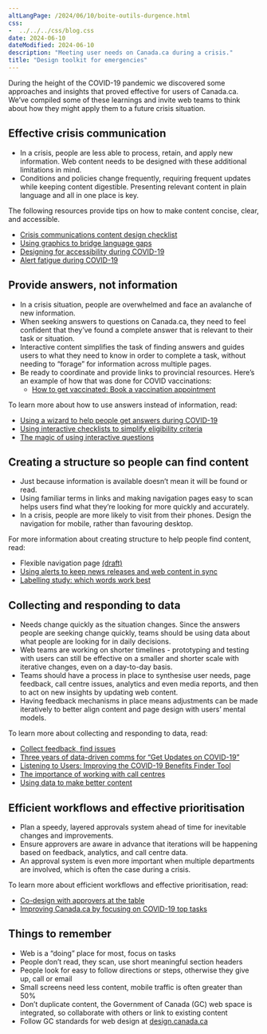 ```yaml
---
altLangPage: /2024/06/10/boite-outils-durgence.html
css:
-  ../../../css/blog.css
date: 2024-06-10
dateModified: 2024-06-10
description: "Meeting user needs on Canada.ca during a crisis."
title: "Design toolkit for emergencies"
---
```


<p>During the height of the COVID-19 pandemic we discovered some approaches and insights that proved effective for users of Canada.ca. We’ve compiled some of these learnings and invite web teams to think about how they might apply them to a future crisis situation.</p>

<h2>Effective crisis communication</h2>

<ul>
<li>In a crisis, people are less able to process, retain, and apply new information. Web content needs to be designed with these additional limitations in mind.</li>
<li>Conditions and policies change frequently, requiring frequent updates while keeping content digestible. Presenting relevant content in plain language and all in one place is key.</li>
</ul>

<p>The following resources provide tips on how to make content concise, clear, and accessible.</p>

<ul>
<li><a href="https://design.canada.ca/crisis/content.html">Crisis communications content design checklist</a></li>
<li><a href="https://blog.canada.ca/2020/10/21/using-graphics.html">Using graphics to bridge language gaps</a></li>
<li><a href="https://blog.canada.ca/2020/06/05/designing-for-accessibility.html">Designing for accessibility during COVID-19</a></li>
<li><a href="https://blog.canada.ca/2020/07/15/alert-fatigue">Alert fatigue during COVID-19</a></li>
</ul>

<h2>Provide answers, not information</h2>
<ul>
<li>In a crisis situation, people are overwhelmed and face an avalanche of new information.</li>
<li>When seeking answers to questions on Canada.ca, they need to feel confident that they’ve found a complete answer that is relevant to their task or situation.</li>
<li>Interactive content simplifies the task of finding answers and guides users to what they need to know in order to complete a task, without needing to “forage” for information across multiple pages.</li>
<li>Be ready to coordinate and provide links to provincial resources. Here’s an example of how that was done for COVID vaccinations:
<ul>
 <li><a href="https://www.canada.ca/en/public-health/services/diseases/coronavirus-disease-covid-19/vaccines/how-vaccinated.html#a1">How to get vaccinated: Book a vaccination appointment</a></li>
 </ul></li>
</ul>
<p>To learn more about how to use answers instead of information, read:</p>
<ul>
<li><a href="https://design.canada.ca/research-summaries/travel-restrictions-study.html">Using a wizard to help people get answers during COVID-19</a></li>
<li><a href="https://blog.canada.ca/2020/11/12/interactive-checklists.html">Using interactive checklists to simplify eligibility criteria</a></li>
<li><a href="https://blog.canada.ca/2021/04/08/using-interactive-questions.html">The magic of using interactive questions</a></li>
</ul>

<h2>Creating a structure so people can find content</h2>
<ul>
<li>Just because information is available doesn’t mean it will be found or read.</li>
<li>Using familiar terms in links and making navigation pages easy to scan helps users find what they’re looking for more quickly and accurately.</li>
<li>In a crisis, people are more likely to visit from their phones. Design the navigation for mobile, rather than favouring desktop.</li>
</ul>

<p>For more information about creating structure to help people find content, read:</p>
<ul>
<li>Flexible navigation page <a href="https://docs.google.com/document/d/1AXU_Igv6ZAkVOifpMgwld0zQNXSzib0aSxpSIdsI0lw/edit#heading=h.y8x0q33ditvt">(draft)</a></li>
<li><a href="https://blog.canada.ca/2022/07/28/news-releases">Using alerts to keep news releases and web content in sync</a></li>	
<li><a href="https://blog.canada.ca/2020/10/02/labelling-study.html">Labelling study: which words work best</a></li>
</ul>

<h2>Collecting and responding to data</h2>
<ul>
<li>Needs change quickly as the situation changes. Since the answers people are seeking change quickly, teams should be using data about what people are looking for in daily decisions.</li>
<li>Web teams are working on shorter timelines - prototyping and testing with users can still be effective on a smaller and shorter scale with iterative changes, even on a day-to-day basis.</li>
<li>Teams should have a process in place to synthesise user needs, page feedback, call centre issues, analytics and even media reports, and then to act on new insights by updating web content.</li>
<li>Having feedback mechanisms in place means adjustments can be made iteratively to better align content and page design with users’ mental models.</li>
</ul>

<p>To learn more about collecting and responding to data, read:</p>
<ul>
<li><a href="https://blog.canada.ca/2020/10/09/collect-feedback.html">Collect feedback, find issues</a></li>
<li><a href="https://digital.canada.ca/2023/03/23/three-years-of-data-driven-comms-for-get-updates-on-covid-19/">Three years of data-driven comms for “Get Updates on COVID-19”</a></li>
<li><a href="https://digital.canada.ca/2020/07/06/improving-our-covid-19-benefits-finder-tool-using-a-feedback-text-box/">Listening to Users: Improving the COVID-19 Benefits Finder Tool</a></li>
<li><a href="https://blog.canada.ca/2021/03/01/work-with-call-centres.html">The importance of working with call centres</a></li>
<li><a href="https://blog.canada.ca/2021/02/04/data-to-action.html">Using data to make better content</a></li>
</ul>

<h2>Efficient workflows and effective prioritisation</h2>
<ul>
<li>Plan a speedy, layered approvals system ahead of time for inevitable changes and improvements.</li>
<li>Ensure approvers are aware in advance that iterations will be happening based on feedback, analytics, and call centre data.</li>
<li>An approval system is even more important  when multiple departments are involved, which is often the case during a crisis.</li>
</ul>

<p>To learn more about efficient workflows and effective prioritisation, read:</p>
<ul>
<li><a href="https://blog.canada.ca/2021/05/10/codesign-with-deciders">Co-design with approvers at the table</a></li>
<li><a href="https://blog.canada.ca/2020/09/24/COVID-top-tasks.html">Improving Canada.ca by focusing on COVID-19 top tasks</a></li>
</ul>

<h2>Things to remember</h2>
<ul>
<li>Web is a “doing” place for most, focus on tasks</li>
<li>People don’t read, they scan, use short meaningful section headers</li>
<li>People look for easy to follow directions or steps, otherwise they give up, call or email</li>
<li>Small screens need less content, mobile traffic is often greater than 50%</li>
<li>Don’t duplicate content, the Government of Canada (GC) web space is integrated, so collaborate with others or link to existing content</li>
<li>Follow GC standards for web design at <a href="http://design.canada.ca">design.canada.ca</a></li>
</ul>
